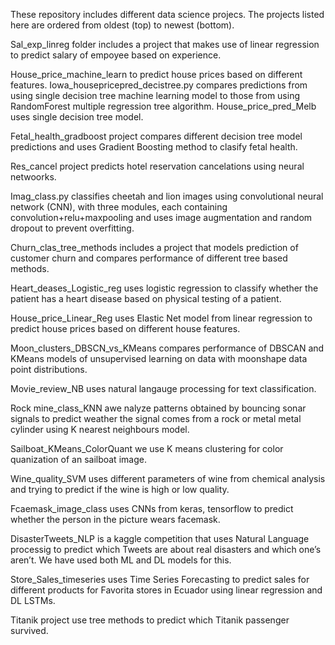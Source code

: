 These repository includes different data science projecs. The projects listed here are ordered from oldest (top) to newest (bottom).

Sal_exp_linreg folder includes a project that makes use of linear regression to predict salary of empoyee based on experience.

House_price_machine_learn to predict house prices based on different features. Iowa_housepricepred_decistree.py compares predictions from using single decision tree machine learning model to those from using RandomForest multiple regression tree algorithm. House_price_pred_Melb uses single decision tree model.

Fetal_health_gradboost project compares different decision tree model predictions and uses Gradient Boosting method to clasify fetal health.

Res_cancel project predicts hotel reservation cancelations using neural netwoorks.

Imag_class.py classifies cheetah and lion images using convolutional neural network (CNN), with three modules, each containing
convolution+relu+maxpooling and uses image augmentation and random dropout to prevent overfitting.

Churn_clas_tree_methods includes a project that models prediction of customer churn and compares performance of different tree based methods.

Heart_deases_Logistic_reg  uses logistic regression to classify whether the patient has a heart disease based on physical testing of a patient.

House_price_Linear_Reg uses Elastic Net model from linear regression to predict house prices based on different house features.

Moon_clusters_DBSCN_vs_KMeans compares performance of DBSCAN and KMeans models of unsupervised learning on data with moonshape data point distributions.

Movie_review_NB uses natural langauge processing for text classification.

Rock mine_class_KNN awe nalyze patterns obtained by bouncing sonar signals to predict weather the signal comes from a rock or metal metal cylinder using K nearest neighbours model.

Sailboat_KMeans_ColorQuant we use K means clustering for color quanization of an sailboat image.

Wine_quality_SVM uses different parameters of wine from chemical analysis and trying to predict if the wine is high or low quality.

Fcaemask_image_class uses CNNs from keras, tensorflow  to predict whether the person in the picture wears facemask.

DisasterTweets_NLP is a kaggle competition that uses Natural Language processig  to predict which Tweets are about real disasters and which one’s aren’t. We have used both ML and DL models for this.

Store_Sales_timeseries uses Time Series Forecasting to predict sales for different products for Favorita stores in Ecuador using linear regression and DL LSTMs.

Titanik  project use tree methods to predict which Titanik passenger survived.

